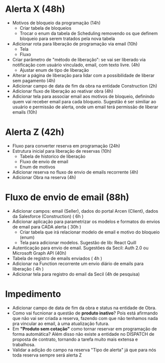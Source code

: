 # Alerta X (48h)

- Motivos de bloqueio da programação (14h)
	- Criar tabela de bloqueios
	- Trocar o enum da tabela de Scheduling removendo os que definem bloqueio para serem tratados pela nova tabela
- Adicionar rota para liberação de programação via email (10h)
	- Tela
	- Fluxo
- Criar parâmetro de "método de liberação": se vai ser liberado via notificação com usuário vinculado, email, com texto livre.  (4h)
	- Ajustar enum de tipo de liberação
- Alterar a página de liberação para lidar com a possibilidade de liberar sem pagamento (4h)
- Adicionar campo de data de fim da obra na entidade Construction (2h)
- Adicionar fluxo de liberação ao reativar obra (4h)
- Adicionar tela para associar email aos motivos de bloqueio, definindo quem vai receber email para cada bloqueio. Sugestão é ser similiar ao usuário e permissão de alerta, onde um email terá permissão de liberar emails (10h)
# Alerta Z (42h)

- Fluxo para converter reserva em programação (24h)
- Estrutura inicial para liberação de reservas (10h)
	- Tabela de historico de liberação
	- Fluxo de envio de email
	- Enum de motivos
- Adicionar reserva no fluxo de envio de emails recorrente (4h)
- Adicionar Obra na reserva (4h)
# Fluxo de envio de email (88h)

- Adicionar campos: email (Seller), dados do portal Arcen (Client), dados da Salesforce (Construction) ( 6h )
- Adicionar aplicação para parametrizar os modelos e formatos do envios de email para CADA alerta ( 30h )
	- Criar tabela que irá relacionar modelo de email e motivo do bloqueio (enum)
	- Tela para adicionar modelos. Sugestão de lib: React Quill
- Autenticação para envio de email. Sugestões da Secil: Auth 2.0 ou Microsoft Graph API (40h)
- Tabela de registro de emails enviados ( 4h )
- Adicionar na Function recorrente um envio diário de emails para liberação ( 4h )
- Adicionar tela para registro do email da Secil (4h de pesquisa)
# Impedimento

- Adicionar campo de data de fim da obra e status na entidade de Obra.
- Como vai fucnionar a questão de **produto inativo**? Pois está afirmando que não vai ser criada a reserva, fazendo com que não tenhamos nada pra vincular ao email, à uma atualização futura.
- Em **"Produto sem cotação"** como tornar reservar em programação de forma automática? Além disso não existe a entidade no DISPATCH de proposta de contrato, tornando a tarefa muito mais extensa e trabalhosa.
- Validar a adição do campo na reserva "Tipo de alerta" já que para nós toda reserva sempre será alerta Z 